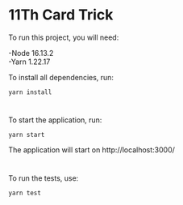 # 11Th Card Trick

To run this project, you will need:

-Node 16.13.2  
-Yarn 1.22.17

To install all dependencies, run:
```
yarn install
```
#
To start the application, run:
```
yarn start
```
The application will start on http://localhost:3000/

#

To run the tests, use:
```
yarn test
```
